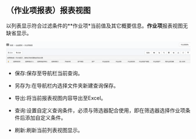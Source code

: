 ## （作业项报表）报表视图
以列表显示符合过滤条件的**作业项*当前值及其它概要信息。**作业项**报表视图无缺省显示。

![](./images/报表视图.png)

* 保存:保存至导航栏当前查询。

* 另存为:在导航栏内选择文件夹新建查询保存。

* 导出:将当前报表视图内容导出至Excel。

* 查询:设置自定义查询条件，必须与筛选器配合使用，即在筛选器选择作业项条件后添加自定义条件。

* 刷新:刷新当前列表视图显示。